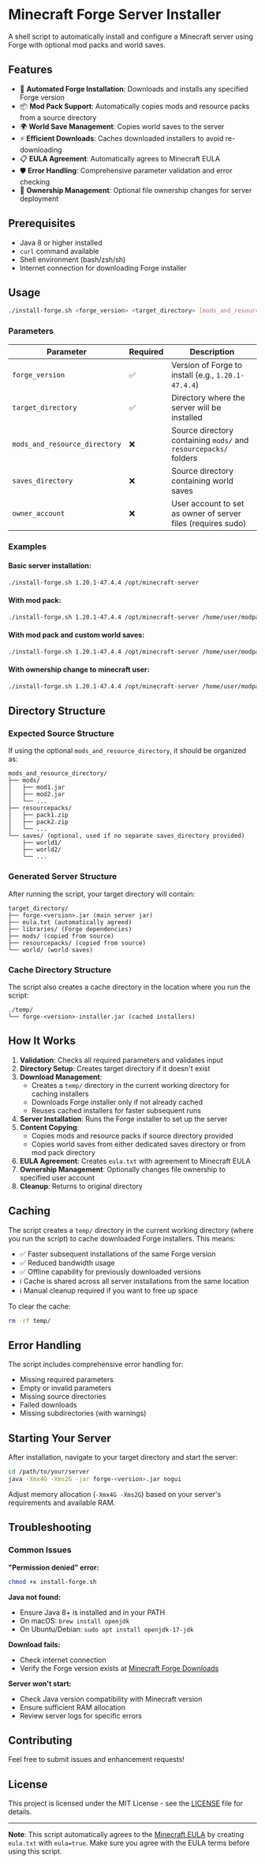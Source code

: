 # Minecraft Forge Server Installer

A shell script to automatically install and configure a Minecraft server using Forge with optional mod packs and world saves.

## Features

- 🚀 **Automated Forge Installation**: Downloads and installs any specified Forge version
- 📦 **Mod Pack Support**: Automatically copies mods and resource packs from a source directory
- 🌍 **World Save Management**: Copies world saves to the server
- ⚡ **Efficient Downloads**: Caches downloaded installers to avoid re-downloading
- 📋 **EULA Agreement**: Automatically agrees to Minecraft EULA
- 🛡️ **Error Handling**: Comprehensive parameter validation and error checking
- 👤 **Ownership Management**: Optional file ownership changes for server deployment

## Prerequisites

- Java 8 or higher installed
- `curl` command available
- Shell environment (bash/zsh/sh)
- Internet connection for downloading Forge installer

## Usage

```bash
./install-forge.sh <forge_version> <target_directory> [mods_and_resource_directory] [saves_directory] [owner_account]
```

### Parameters

| Parameter | Required | Description |
|-----------|----------|-------------|
| `forge_version` | ✅ | Version of Forge to install (e.g., `1.20.1-47.4.4`) |
| `target_directory` | ✅ | Directory where the server will be installed |
| `mods_and_resource_directory` | ❌ | Source directory containing `mods/` and `resourcepacks/` folders |
| `saves_directory` | ❌ | Source directory containing world saves |
| `owner_account` | ❌ | User account to set as owner of server files (requires sudo) |

### Examples

#### Basic server installation:
```bash
./install-forge.sh 1.20.1-47.4.4 /opt/minecraft-server
```

#### With mod pack:
```bash
./install-forge.sh 1.20.1-47.4.4 /opt/minecraft-server /home/user/modpack
```

#### With mod pack and custom world saves:
```bash
./install-forge.sh 1.20.1-47.4.4 /opt/minecraft-server /home/user/modpack /home/user/worlds
```

#### With ownership change to minecraft user:
```bash
./install-forge.sh 1.20.1-47.4.4 /opt/minecraft-server /home/user/modpack /home/user/worlds minecraft
```

## Directory Structure

### Expected Source Structure
If using the optional `mods_and_resource_directory`, it should be organized as:
```
mods_and_resource_directory/
├── mods/
│   ├── mod1.jar
│   ├── mod2.jar
│   └── ...
├── resourcepacks/
│   ├── pack1.zip
│   ├── pack2.zip
│   └── ...
└── saves/ (optional, used if no separate saves_directory provided)
    ├── world1/
    ├── world2/
    └── ...
```

### Generated Server Structure
After running the script, your target directory will contain:
```
target_directory/
├── forge-<version>.jar (main server jar)
├── eula.txt (automatically agreed)
├── libraries/ (Forge dependencies)
├── mods/ (copied from source)
├── resourcepacks/ (copied from source)
└── world/ (world saves)
```

### Cache Directory Structure
The script also creates a cache directory in the location where you run the script:
```
./temp/
└── forge-<version>-installer.jar (cached installers)
```

## How It Works

1. **Validation**: Checks all required parameters and validates input
2. **Directory Setup**: Creates target directory if it doesn't exist
3. **Download Management**: 
   - Creates a `temp/` directory in the current working directory for caching installers
   - Downloads Forge installer only if not already cached
   - Reuses cached installers for faster subsequent runs
4. **Server Installation**: Runs the Forge installer to set up the server
5. **Content Copying**: 
   - Copies mods and resource packs if source directory provided
   - Copies world saves from either dedicated saves directory or from mod pack directory
6. **EULA Agreement**: Creates `eula.txt` with agreement to Minecraft EULA
7. **Ownership Management**: Optionally changes file ownership to specified user account
8. **Cleanup**: Returns to original directory

## Caching

The script creates a `temp/` directory in the current working directory (where you run the script) to cache downloaded Forge installers. This means:

- ✅ Faster subsequent installations of the same Forge version
- ✅ Reduced bandwidth usage
- ✅ Offline capability for previously downloaded versions
- ℹ️ Cache is shared across all server installations from the same location
- ℹ️ Manual cleanup required if you want to free up space

To clear the cache:
```bash
rm -rf temp/
```

## Error Handling

The script includes comprehensive error handling for:

- Missing required parameters
- Empty or invalid parameters
- Missing source directories
- Failed downloads
- Missing subdirectories (with warnings)

## Starting Your Server

After installation, navigate to your target directory and start the server:

```bash
cd /path/to/your/server
java -Xmx4G -Xms2G -jar forge-<version>.jar nogui
```

Adjust memory allocation (`-Xmx4G -Xms2G`) based on your server's requirements and available RAM.

## Troubleshooting

### Common Issues

**"Permission denied" error:**
```bash
chmod +x install-forge.sh
```

**Java not found:**
- Ensure Java 8+ is installed and in your PATH
- On macOS: `brew install openjdk`
- On Ubuntu/Debian: `sudo apt install openjdk-17-jdk`

**Download fails:**
- Check internet connection
- Verify the Forge version exists at [Minecraft Forge Downloads](https://files.minecraftforge.net/)

**Server won't start:**
- Check Java version compatibility with Minecraft version
- Ensure sufficient RAM allocation
- Review server logs for specific errors

## Contributing

Feel free to submit issues and enhancement requests!

## License

This project is licensed under the MIT License - see the [LICENSE](LICENSE) file for details.

---

**Note**: This script automatically agrees to the [Minecraft EULA](https://aka.ms/MinecraftEULA) by creating `eula.txt` with `eula=true`. Make sure you agree with the EULA terms before using this script.
